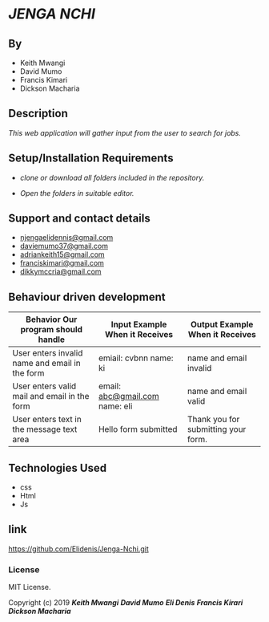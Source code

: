 # _JENGA NCHI_

## By
* Keith Mwangi
* David Mumo
* Francis Kimari
* Dickson Macharia

## Description
_This web application will gather input from the user to search for jobs._

## Setup/Installation Requirements

* _clone or download all folders included in the repository._

* _Open the folders in suitable editor._
## Support and contact details

* njengaelidennis@gmail.com
* daviemumo37@gmail.com
* adriankeith15@gmail.com
* franciskimari@gmail.com
* dikkymccria@gmail.com


## Behaviour driven development
| Behavior Our program should handle             | Input Example When it Receives | Output Example When it Receives     |
|------------------------------------------------|--------------------------------|-------------------------------------|
| User enters invalid name and email in the form | emiail: cvbnn name: ki         | name and email invalid              |
| User enters valid mail and email in the form   | email: abc@gmail.com name: eli | name and email valid                |
| User enters text in the message text area      | Hello form submitted           | Thank you for submitting your form. |




## Technologies Used
* css
* Html
* Js

## link
https://github.com/Elidenis/Jenga-Nchi.git

### License

MIT License.

Copyright (c) 2019
_**Keith Mwangi**_
_**David Mumo**_
_**Eli Denis**_
_**Francis Kirari**_
_**Dickson Macharia**_
